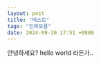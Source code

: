 ```yaml
---
layout: post
title: "테스트"
tags: "진짜모름"
date: 2024-09-30 17:51 +0800
---
```

안녕하세요? hello world 라든가..